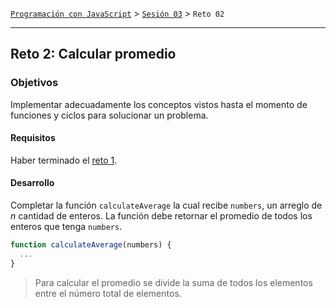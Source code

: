 [`Programación con JavaScript`](../../Readme.md) > [`Sesión 03`](../Readme.md) > `Reto 02`

---

## Reto 2: Calcular promedio

### Objetivos

Implementar adecuadamente los conceptos vistos hasta el momento de funciones y ciclos para solucionar un problema.

#### Requisitos

Haber terminado el [reto 1](../Reto-01).

#### Desarrollo

Completar la función `calculateAverage` la cual recibe `numbers`, un arreglo de _n_ cantidad de enteros. La función debe retornar el promedio de todos los enteros que tenga `numbers`.

```javascript
function calculateAverage(numbers) {
  ...
}
```

> Para calcular el promedio se divide la suma de todos los elementos entre el número total de elementos.
